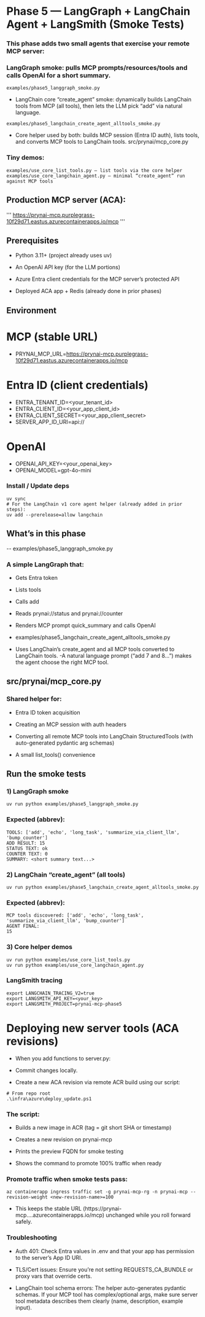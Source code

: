 # Phase 5 — LangGraph + LangChain Agent + LangSmith (Smoke Tests)

### This phase adds two small agents that exercise your remote MCP server:

### LangGraph smoke: pulls MCP prompts/resources/tools and calls OpenAI for a short summary.

```
examples/phase5_langgraph_smoke.py
```
- LangChain core “create_agent” smoke: dynamically builds LangChain tools from MCP (all tools), then lets the LLM pick “add” via natural language.

```
examples/phase5_langchain_create_agent_alltools_smoke.py
```

- Core helper used by both: builds MCP session (Entra ID auth), lists tools, and converts MCP tools to LangChain tools.
src/prynai/mcp_core.py

### Tiny demos:
```
examples/use_core_list_tools.py — list tools via the core helper
examples/use_core_langchain_agent.py — minimal “create_agent” run against MCP tools
```

## Production MCP server (ACA):
'''
https://prynai-mcp.purplegrass-10f29d71.eastus.azurecontainerapps.io/mcp
'''

## Prerequisites

- Python 3.11+ (project already uses uv)

- An OpenAI API key (for the LLM portions)

- Azure Entra client credentials for the MCP server’s protected API

- Deployed ACA app + Redis (already done in prior phases)


## Environment


# MCP (stable URL)
- PRYNAI_MCP_URL=https://prynai-mcp.purplegrass-10f29d71.eastus.azurecontainerapps.io/mcp

# Entra ID (client credentials)
- ENTRA_TENANT_ID=<your_tenant_id>
- ENTRA_CLIENT_ID=<your_app_client_id>
- ENTRA_CLIENT_SECRET=<your_app_client_secret>
- SERVER_APP_ID_URI=api://<server-app-guid-or-app-id-uri>

# OpenAI
- OPENAI_API_KEY=<your_openai_key>
- OPENAI_MODEL=gpt-4o-mini



### Install / Update deps

```
uv sync
# For the LangChain v1 core agent helper (already added in prior steps):
uv add --prerelease=allow langchain

```
## What’s in this phase

-- examples/phase5_langgraph_smoke.py
### A simple LangGraph that:

- Gets Entra token

- Lists tools

- Calls add

- Reads prynai://status and prynai://counter

- Renders MCP prompt quick_summary and calls OpenAI

- examples/phase5_langchain_create_agent_alltools_smoke.py
- Uses LangChain’s create_agent and all MCP tools converted to LangChain tools.
-A natural language prompt (“add 7 and 8…”) makes the agent choose the right MCP tool.

## src/prynai/mcp_core.py
### Shared helper for:

- Entra ID token acquisition

- Creating an MCP session with auth headers

- Converting all remote MCP tools into LangChain StructuredTools (with auto-generated pydantic arg schemas)

- A small list_tools() convenience

## Run the smoke tests

### 1) LangGraph smoke

```
uv run python examples/phase5_langgraph_smoke.py
```

### Expected (abbrev):
```
TOOLS: ['add', 'echo', 'long_task', 'summarize_via_client_llm', 'bump_counter']
ADD RESULT: 15
STATUS TEXT: ok
COUNTER TEXT: 0
SUMMARY: <short summary text...>
```

### 2) LangChain “create_agent” (all tools)
```
uv run python examples/phase5_langchain_create_agent_alltools_smoke.py
```

### Expected (abbrev):
```
MCP tools discovered: ['add', 'echo', 'long_task', 'summarize_via_client_llm', 'bump_counter']
AGENT FINAL:
15
```

### 3) Core helper demos
```
uv run python examples/use_core_list_tools.py
uv run python examples/use_core_langchain_agent.py
```

### LangSmith tracing
```
export LANGCHAIN_TRACING_V2=true
export LANGSMITH_API_KEY=<your_key>
export LANGSMITH_PROJECT=prynai-mcp-phase5
```

# Deploying new server tools (ACA revisions)

- When you add functions to server.py:

- Commit changes locally.

- Create a new ACA revision via remote ACR build using our script:

```
# From repo root
.\infra\azure\deploy_update.ps1
```

### The script:

- Builds a new image in ACR (tag = git short SHA or timestamp)

- Creates a new revision on prynai-mcp

- Prints the preview FQDN for smoke testing

- Shows the command to promote 100% traffic when ready

### Promote traffic when smoke tests pass:
```
az containerapp ingress traffic set -g prynai-mcp-rg -n prynai-mcp --revision-weight <new-revision-name>=100
```

- This keeps the stable URL (https://prynai-mcp....azurecontainerapps.io/mcp) unchanged while you roll forward safely.

### Troubleshooting

- Auth 401: Check Entra values in .env and that your app has permission to the server’s App ID URI.

- TLS/Cert issues: Ensure you’re not setting REQUESTS_CA_BUNDLE or proxy vars that override certs.

- LangChain tool schema errors: The helper auto-generates pydantic schemas. If your MCP tool has complex/optional args, make sure server tool metadata describes them clearly (name, description, example input).

